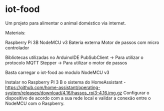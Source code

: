# iot-food
Um projeto para alimentar o animal doméstico via internet.

Materiais:

Raspberry Pi 3B
NodeMCU v3
Bateria externa
Motor de passos com micro controlador

Bibliotecas utilizadas no ArduinoIDE
PubSubClient -> Para utilizar o protocolo MQTT
Stepper -> Para utilizar  o motor de passos

Basta carregar o iot-food ao modulo NodeMCU v3

Instalar no Raspberry PI 3 B o sistema do HomeAssistant - https://github.com/home-assistant/operating-system/releases/download/4.16/hassos_rpi3-4.16.img.gz
Configurar o dispositivo de acordo com a sua rede local e validar a conexão entre o NodeMCU com o Raspberry.
